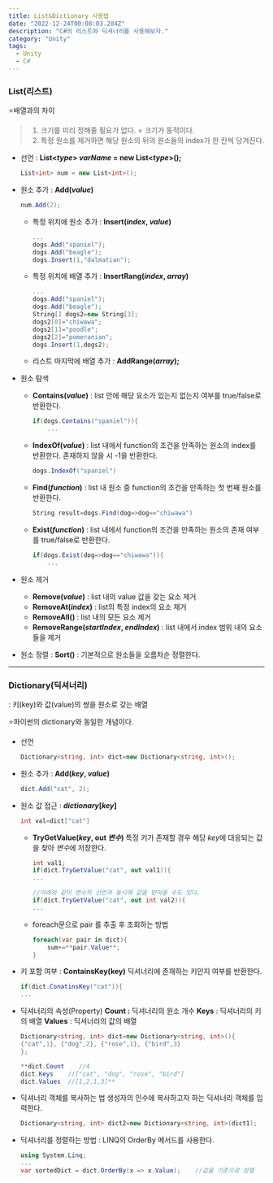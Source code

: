 ```yaml
---
title: List&Dictionary 사용법
date: "2022-12-24T00:08:03.284Z"
description: "C#의 리스트와 딕셔너리를 사용해보자."
category: "Unity"
tags:
  - Unity
  - C#
---
```


### List(리스트)

⭐배열과의 차이

> 1. 크기를 미리 정해줄 필요가 없다. = 크기가 동적이다.
> 2. 특정 원소를 제거하면 해당 원소의 뒤의 원소들의 index가 한 칸씩 당겨진다.

- 선언 : **List<_type_> _varName_ = new List<_type_>();**
  ```csharp
  List<int> num = new List<int>();
  ```
- 원소 추가 : **Add(_value_)**

  ```csharp
  num.Add(2);
  ```

  - 특정 위치에 원소 추가 : **Insert(_index_, _value_)**

    ```csharp
    ...
    dogs.Add("spaniel");
    dogs.Add("beagle");
    dogs.Insert(1,"dalmatian");
    ```

  - 특정 위치에 배열 추가 : **InsertRang(_index_, _array_)**

    ```csharp
    ...
    dogs.Add("spaniel");
    dogs.Add("beagle");
    String[] dogs2=new String[3];
    dogs2[0]="chiwawa";
    dogs2[1]="poodle";
    dogs2[2]="pomeranian";
    dogs.Insert(1,dogs2);
    ```

  - 리스트 마지막에 배열 추가 : **AddRange(_array_);**

- 원소 탐색
  - **Contains(_value_)**
    : list 안에 해당 요소가 있는지 없는지 여부를 true/false로 반환한다.
    ```csharp
    if(dogs.Contains("spaniel")){
    	...
    ```
  - **IndexOf(_value_)**
    : list 내에서 function의 조건을 만족하는 원소의 index를 반환한다. 존재하지 않을 시 -1을 반환한다.
    ```csharp
    dogs.IndexOf("spaniel")
    ```
  - **Find(_function_)**
    : list 내 원소 중 function의 조건을 만족하는 첫 번째 원소를 반환한다.
    ```csharp
    String result=dogs.Find(dog=>dog=="chiwawa")
    ```
  - **Exist(_function_)**
    : list 내에서 function의 조건을 만족하는 원소의 존재 여부를 true/false로 반환한다.
    ```csharp
    if(dogs.Exist(dog=>dog=="chiwawa")){
    	...
    ```
- 원소 제거
  - **Remove(_value_)** : list 내의 value 값을 갖는 요소 제거
  - **RemoveAt(_index_)** : list의 특정 index의 요소 제거
  - **RemoveAll()** : list 내의 모든 요소 제거
  - **RemoveRange(_startIndex_, _endIndex_)** : list 내에서 index 범위 내의 요소들을 제거
- 원소 정렬 : **Sort()**
  : 기본적으로 원소들을 오름차순 정렬한다.

---

### Dictionary(딕셔너리)

: 키(key)와 값(value)의 쌍을 원소로 갖는 배열

⭐파이썬의 dictionary와 동일한 개념이다.

- 선언
  ```csharp
  Dictionary<string, int> dict=new Dictionary<string, int>();
  ```
- 원소 추가 : **Add(_key_, _value_)**
  ```csharp
  dict.Add("cat", 2);
  ```
- 원소 값 접근 : **_dictionary_[*key*]**

  ```csharp
  int val=dict["cat"]
  ```

  - **TryGetValue(_key_, out _변수_)**
    특정 키가 존재할 경우 해당 *key*에 대응되는 값을 찾아 *변수*에 저장한다.

    ```csharp
    int val1;
    if(dict.TryGetValue("cat", out val1)){
    ...

    //아래와 같이 변수의 선언과 동시에 값을 받아올 수도 있다.
    if(dict.TryGetValue("cat", out int val2)){
    ...
    ```

  - foreach문으로 pair 를 추출 후 조회하는 방법

    ```csharp
    foreach(var pair in dict){
        sum+=**pair.Value**;
    }
    ```

- 키 포함 여부 : **ContainsKey(key)**
  딕셔너리에 존재하는 키인지 여부를 반환한다.
  ```csharp
  if(dict.ConatinsKey("cat")){
  ...
  ```
- 딕셔너리의 속성(Property)
  **Count :** 딕셔너리의 원소 개수
  **Keys** : 딕셔너리의 키의 배열
  **Values** : 딕셔너리의 값의 배열

  ```csharp
  Dictionary<string, int> dict=new Dictionary<string, int>(){
  {"cat",1}, {"dog",2}, {"rose",1}, {"bird",3}
  };

  **dict.Count    //4
  dict.Keys    //["cat", "dog", "rose", "bird"]
  dict.Values  //[1,2,1,3]**
  ```

- 딕셔너리 객체를 복사하는 법
  생성자의 인수에 복사하고자 하는 딕셔너리 객체를 입력한다.

  ```csharp
  Dictionary<string, int> dict2=new Dictionary<string, int>(dict1);

  ```

- 딕셔너리를 정렬하는 방법
  : LINQ의 OrderBy 메서드를 사용한다.
  ```csharp
  using System.Linq;
  ...
  var sortedDict = dict.OrderBy(x => x.Value);    //값을 기준으로 정렬
  ```
